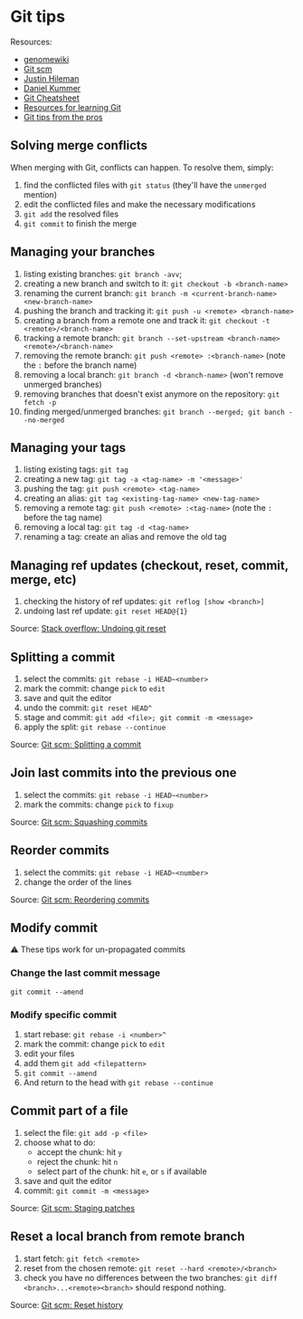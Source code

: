 # Git tips

Resources:

* [genomewiki](http://genomewiki.ucsc.edu/index.php/Resolving_merge_conflicts_in_Git)
* [Git scm](http://git-scm.com/book)
* [Justin Hileman](http://justinhileman.info/article/changing-history/)
* [Daniel Kummer](http://danielkummer.github.io/git-flow-cheatsheet/)
* [Git Cheatsheet](http://ndpsoftware.com/git-cheatsheet.html)
* [Resources for learning Git](http://speckyboy.com/2013/06/03/resources-for-learning-git)
* [Git tips from the pros](http://net.tutsplus.com/tutorials/tools-and-tips/git-tips-from-the-pros/)

## Solving merge conflicts

When merging with Git, conflicts can happen. To resolve them, simply:

1. find the conflicted files with `git status`
   (they'll have the `unmerged` mention)
2. edit the conflicted files and make the necessary modifications
3. `git add` the resolved files
4. `git commit` to finish the merge

## Managing your branches

1. listing existing branches: `git branch -avv`;
2. creating a new branch and switch to it: `git checkout -b <branch-name>`
3. renaming the current branch: `git branch -m <current-branch-name> <new-branch-name>`
4. pushing the branch and tracking it: `git push -u <remote> <branch-name>`
5. creating a branch from a remote one and track it: `git checkout -t <remote>/<branch-name>`
6. tracking a remote branch: `git branch --set-upstream <branch-name> <remote>/<branch-name>`
7. removing the remote branch: `git push <remote> :<branch-name>` (note the `:` before the branch name)
8. removing a local branch: `git branch -d <branch-name>` (won't remove unmerged branches)
9. removing branches that doesn't exist anymore on the repository: `git fetch -p`
10. finding merged/unmerged branches: `git branch --merged; git banch --no-merged`

## Managing your tags

1. listing existing tags: `git tag`
2. creating a new tag: `git tag -a <tag-name> -m '<message>'`
3. pushing the tag: `git push <remote> <tag-name>`
4. creating an alias: `git tag <existing-tag-name> <new-tag-name>`
5. removing a remote tag: `git push <remote> :<tag-name>` (note the `:` before the tag name)
6. removing a local tag: `git tag -d <tag-name>`
7. renaming a tag: create an alias and remove the old tag

## Managing ref updates (checkout, reset, commit, merge, etc)

1. checking the history of ref updates: `git reflog [show <branch>]`
2. undoing last ref update: `git reset HEAD@{1}`

Source: [Stack overflow: Undoing git reset](http://stackoverflow.com/questions/2510276/undoing-git-reset)

## Splitting a commit

1. select the commits: `git rebase -i HEAD~<number>`
2. mark the commit: change `pick` to `edit`
3. save and quit the editor
4. undo the commit: `git reset HEAD^`
5. stage and commit: `git add <file>; git commit -m <message>`
6. apply the split: `git rebase --continue`

Source: [Git scm: Splitting a commit](http://git-scm.com/book/en/Git-Tools-Rewriting-History#Splitting-a-Commit)

## Join last commits into the previous one

1. select the commits: `git rebase -i HEAD~<number>`
2. mark the commits: change `pick` to `fixup`

Source: [Git scm: Squashing commits](http://git-scm.com/book/en/Git-Tools-Rewriting-History#Squashing-Commits)

## Reorder commits

1. select the commits: `git rebase -i HEAD~<number>`
2. change the order of the lines

Source: [Git scm: Reordering commits](http://git-scm.com/book/en/Git-Tools-Rewriting-History#Reordering-Commits)

## Modify commit

:warning: These tips work for un-propagated commits

### Change the last commit message

``git commit --amend``

### Modify specific commit

1. start rebase: `git rebase -i <number>^`
2. mark the commit: change `pick` to `edit`
3. edit your files
4. add them `git add <filepattern>`
5. `git commit --amend`
6. And return to the head with `git rebase --continue`

## Commit part of a file

1. select the file: `git add -p <file>`
2. choose what to do:
   * accept the chunk: hit `y`
   * reject the chunk: hit `n`
   * select part of the chunk: hit `e`, or `s` if available
3. save and quit the editor
4. commit: `git commit -m <message>`

Source: [Git scm: Staging patches](http://git-scm.com/book/en/Git-Tools-Interactive-Staging#Staging-Patches)

## Reset a local branch from remote branch

1. start fetch: `git fetch <remote>`
2. reset from the chosen remote: `git reset --hard <remote>/<branch>`
3. check you have no differences between the two branches: `git diff <branch>...<remote><branch>` should respond nothing.

Source: [Git scm: Reset history](http://git-scm.com/docs/git-reset)
